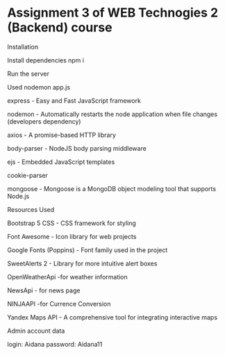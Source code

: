 # Assignment 3 of WEB Technogies 2 (Backend) course
Installation

Install dependencies npm i

Run the server 

Used nodemon app.js

express - Easy and Fast JavaScript framework

nodemon - Automatically restarts the node application when file changes (developers dependency)

axios - A promise-based HTTP library

body-parser - NodeJS body parsing middleware

ejs - Embedded JavaScript templates

cookie-parser

mongoose - Mongoose is a MongoDB object modeling tool that supports Node.js

Resources Used

Bootstrap 5 CSS - CSS framework for styling

Font Awesome - Icon library for web projects

Google Fonts (Poppins) - Font family used in the project

SweetAlerts 2 - Library for more intuitive alert boxes

OpenWeatherApi -for weather information

NewsApi - for news page

NINJAAPI -for Currence Conversion

Yandex Maps API - A comprehensive tool for integrating interactive maps

Admin account data

login: Aidana
password: Aidana11
